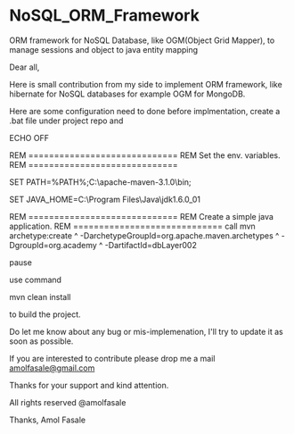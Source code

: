NoSQL_ORM_Framework
===================

ORM framework for NoSQL Database, like OGM(Object Grid Mapper), to manage sessions and object to java entity mapping


Dear all,

Here is small contribution from my side to implement ORM framework, 
like hibernate for NoSQL databases for example OGM for MongoDB.

Here are some configuration need to done before implmentation, create a .bat file under project repo and

ECHO OFF
 
REM =============================
REM Set the env. variables.
REM =============================

SET PATH=%PATH%;C:\apache-maven-3.1.0\bin;

SET JAVA_HOME=C:\Program Files\Java\jdk1.6.0_01

REM =============================
REM Create a simple java application.
REM =============================
call mvn archetype:create ^
-DarchetypeGroupId=org.apache.maven.archetypes ^
-DgroupId=org.academy ^
-DartifactId=dbLayer002

pause


use command

mvn clean install

to build the project.


Do let me know about any bug or mis-implemenation, I'll try to update it as soon as possible.  

If you are interested to contribute please drop me a mail amolfasale@gmail.com

Thanks for your support and kind attention.  

All rights reserved @amolfasale
  
Thanks,
Amol Fasale
